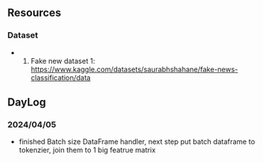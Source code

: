 ## Resources
### Dataset
- 1. Fake new dataset 1: https://www.kaggle.com/datasets/saurabhshahane/fake-news-classification/data

## DayLog
### 2024/04/05
- finished Batch size DataFrame handler, next step put batch dataframe to tokenzier, join them to 1 big featrue matrix

